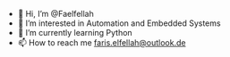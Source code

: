 - 👋 Hi, I’m @Faelfellah
- 👀 I’m interested in Automation and Embedded Systems
- 🌱 I’m currently learning Python
- 📫 How to reach me faris.elfellah@outlook.de

<!---
Faelfellah/Faelfellah is a ✨ special ✨ repository because its `README.md` (this file) appears on your GitHub profile.
You can click the Preview link to take a look at your changes.
--->
